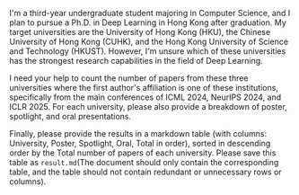 I'm a third-year undergraduate student majoring in Computer Science, and I plan to pursue a Ph.D. in Deep Learning in Hong Kong after graduation. My target universities are the University of Hong Kong (HKU), the Chinese University of Hong Kong (CUHK), and the Hong Kong University of Science and Technology (HKUST). However, I'm unsure which of these universities has the strongest research capabilities in the field of Deep Learning.

I need your help to count the number of papers from these three universities where the first author's affiliation is one of these institutions, specifically from the main conferences of ICML 2024, NeurIPS 2024, and ICLR 2025. For each university, please also provide a breakdown of poster, spotlight, and oral presentations.

Finally, please provide the results in a markdown table (with columns: University, Poster, Spotlight, Oral, Total in order), sorted in descending order by the Total number of papers of each university. Please save this table as `result.md`(The document should only contain the corresponding table, and the table should not contain redundant or unnecessary rows or columns).